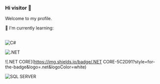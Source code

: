 ### Hi visitor 👋
Welcome to my profile.

:page_with_curl: I'm currently learning:
<br><br>
	
![C#](https://img.shields.io/badge/C%23-239120?style=for-the-badge&logo=c-sharp&logoColor=white)

![.NET](https://img.shields.io/badge/.NET-5C2D91?style=for-the-badge&logo=.net&logoColor=white)

![.NET CORE](https://img.shields.io/badge/.NET CORE-5C2D91?style=for-the-badge&logo=.net&logoColor=white)

![SQL SERVER](https://img.shields.io/badge/Microsoft_SQL_Server-CC2927?style=for-the-badge&logo=microsoft-sql-server&logoColor=white)


<!--
**vedatdikgoz/vedatdikgoz** is a ✨ _special_ ✨ repository because its `README.md` (this file) appears on your GitHub profile.

Here are some ideas to get you started:

- 🔭 I’m currently working on ...
- 🌱 I’m currently learning ...
- 👯 I’m looking to collaborate on ...
- 🤔 I’m looking for help with ...
- 💬 Ask me about ...
- 📫 How to reach me: ...
- 😄 Pronouns: ...
- ⚡ Fun fact: ...
-->
